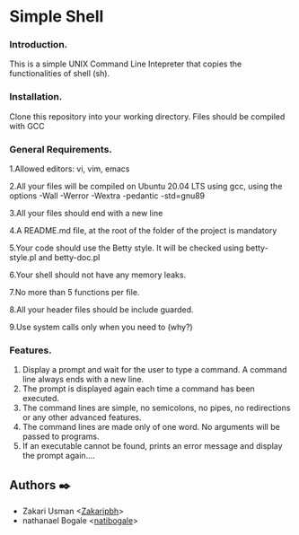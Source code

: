 # Simple Shell

### Introduction.
This is a simple UNIX Command Line Intepreter that copies the functionalities of shell (sh).

### Installation.
Clone this repository into your working directory. Files should be compiled with GCC

### General Requirements.
1.Allowed editors: vi, vim, emacs

2.All your files will be compiled on Ubuntu 20.04 LTS using gcc, using the options -Wall -Werror -Wextra -pedantic -std=gnu89

3.All your files should end with a new line

4.A README.md file, at the root of the folder of the project is mandatory

5.Your code should use the Betty style. It will be checked using betty-style.pl and betty-doc.pl


6.Your shell should not have any memory leaks.

7.No more than 5 functions per file.

8.All your header files should be include guarded.

9.Use system calls only when you need to (why?)

### Features.
1. Display a prompt and wait for the user to type a command. A command line always ends with a new line.
2. The prompt is displayed again each time a command has been executed.
3. The command lines are simple, no semicolons, no pipes, no redirections or any other advanced features.
4. The command lines are made only of one word. No arguments will be passed to programs.
5. If an executable cannot be found, prints an error message and display the prompt again....

## Authors :black_nib:

* Zakari Usman <[Zakaripbh](https://github.com/Zakaripbh)>
* nathanael Bogale <[natibogale](https://github.com/natibogale)>
